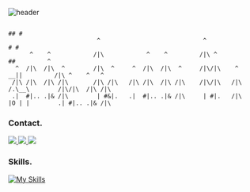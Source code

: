 ![header](https://capsule-render.vercel.app/api?type=venom&color=auto&height=300&section=header&text=Kim%20Jin%20Sun&desc=Backend%20Engineer&fontSize=80&descAlignY=65&fontColor=000000)

```
                                                                                ## #
                         ^                             ^                       # #                      
      ^    ^            /|\            ^    ^         /|\ ^                   ##         ^              
  ^  /|\  /|\  ^        /|\  ^     ^  /|\  /|\  ^     /|\/|\    ^          __||         /|\ ^    ^   ^ 
 /|\ /|\  /|\ /|\       /|\ /|\   /|\ /|\  /|\ /|\    /|\/|\   /|\        /.\__\        /|\/|\  /|\ /|\
 .|  #|.. .|& /|\        | #&|.   .|  #|.. .|& /|\     | #|.   /|\        |O | |        .| #|.. .|& /|\
```

### Contact.
<p>
  <a href="mailto:kwlstjs00@gmail.com">
    <img src="https://skillicons.dev/icons?i=gmail&theme=light"/>
  </a>
  <a href="http://blog.ziinsun.com">
    <img src="https://skillicons.dev/icons?i=obsidian&theme=light"/>
  </a>
  <a href="http://instagram.com/ziinsun">
    <img src="https://skillicons.dev/icons?i=instagram&theme=light"/>
  </a>
  
</p>

### Skills.
[![My Skills](https://skillicons.dev/icons?i=java,kotlin,js,html,css,spring,nextjs,mysql,redis,idea,vscode,git,github,bitbucket&theme=light)](https://skillicons.dev)

